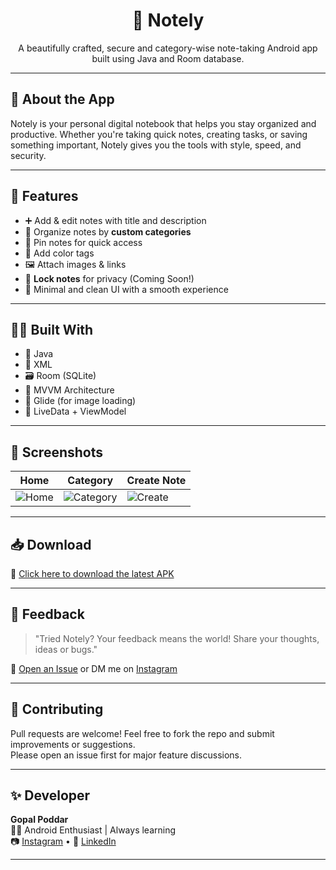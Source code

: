 <h1 align="center">📝 Notely</h1>
<p align="center">
  A beautifully crafted, secure and category-wise note-taking Android app built using Java and Room database.
</p>

---

## 📱 About the App

Notely is your personal digital notebook that helps you stay organized and productive. Whether you're taking quick notes, creating tasks, or saving something important, Notely gives you the tools with style, speed, and security.

---

## 🔑 Features

- ➕ Add & edit notes with title and description  
- 📂 Organize notes by **custom categories**  
- 📌 Pin notes for quick access  
- 🌈 Add color tags  
- 🖼️ Attach images & links  
- 🔐 **Lock notes** for privacy (Coming Soon!)  
- 🧹 Minimal and clean UI with a smooth experience

---

## 🧑‍💻 Built With

- 💛 Java  
- 📐 XML  
- 🗃️ Room (SQLite)  
- 🧱 MVVM Architecture  
- 📸 Glide (for image loading)  
- 🔁 LiveData + ViewModel

---

## 📸 Screenshots

| Home | Category | Create Note |
|------|----------|--------------|
| ![Home](screenshots/home.png) | ![Category](screenshots/category.png) | ![Create](screenshots/create.png) |

---

## 📥 Download

🔗 [Click here to download the latest APK](https://github.com/gopalpoddar4/Notely/releases)

---

## 💬 Feedback

> "Tried Notely? Your feedback means the world! Share your thoughts, ideas or bugs."

📩 [Open an Issue](https://github.com/gopalpoddar4/Notely/issues) or DM me on [Instagram](https://instagram.com/gopal_androiddev)

---

## 🙌 Contributing

Pull requests are welcome! Feel free to fork the repo and submit improvements or suggestions.  
Please open an issue first for major feature discussions.

---

## ✨ Developer

**Gopal Poddar**  
🧑‍💻 Android Enthusiast | Always learning  
📷 [Instagram](https://instagram.com/gopal_androiddev) • 💼 [LinkedIn](https://linkedin.com/in/gopalpoddar4)

---

